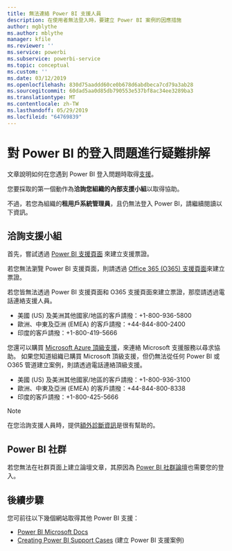```yaml
---
title: 無法連絡 Power BI 支援人員
description: 在使用者無法登入時，要建立 Power BI 案例的因應措施
author: mgblythe
ms.author: mblythe
manager: kfile
ms.reviewer: ''
ms.service: powerbi
ms.subservice: powerbi-service
ms.topic: conceptual
ms.custom: ''
ms.date: 03/12/2019
ms.openlocfilehash: 830d75aaddd60ce0b678d6abdbeca7cd79a3ab28
ms.sourcegitcommit: 60dad5aa0d85db790553e537bf8ac34ee3289ba3
ms.translationtype: MT
ms.contentlocale: zh-TW
ms.lasthandoff: 05/29/2019
ms.locfileid: "64769839"
---
```

# <a name="troubleshooting-sign-in-issues-for-power-bi"></a>對 Power BI 的登入問題進行疑難排解

文章說明如何在您遇到 Power BI 登入問題時取得[支援](https://powerbi.microsoft.com/support/)。

您要採取的第一個動作為**洽詢您組織的內部支援小組**以取得協助。

不過，若您為組織的**租用戶系統管理員**，且仍無法登入 Power BI，請繼續閱讀以下資訊。

## <a name="engage-the-support-team"></a>洽詢支援小組

首先，嘗試透過 [Power BI 支援頁面](https://powerbi.microsoft.com/en-us/support/) 來建立支援票證。

若您無法瀏覽 Power BI 支援頁面，則請透過 [Office 365 (O365) 支援頁面](https://support.office.com/home/contact)來建立票證。

若您皆無法透過 Power BI 支援頁面和 O365 支援頁面來建立票證，那麼請透過電話連絡支援人員。

* 美國 (US) 及美洲其他國家/地區的客戶請撥：+1-800-936-5800
* 歐洲、中東及亞洲 (EMEA) 的客戶請撥：+44-844-800-2400
* 印度的客戶請撥：+1-800-419-5666

您還可以購買 [Microsoft Azure 頂級支援](https://support.microsoft.com/premier)，來連絡 Microsoft 支援服務以尋求協助。 如果您知道組織已購買 Microsoft 頂級支援，但仍無法從任何 Power BI 或 O365 管道建立案例，則請透過電話連絡頂級支援。

* 美國 (US) 及美洲其他國家/地區的客戶請撥：+1-800-936-3100
* 歐洲、中東及亞洲 (EMEA) 的客戶請撥：+44-844-800-8338
* 印度的客戶請撥：+1-800-425-5666

> [!Note]
> 在您洽詢支援人員時，提供[額外診斷資訊](service-admin-capturing-additional-diagnostic-information-for-power-bi.md)是很有幫助的。

## <a name="power-bi-community"></a>Power BI 社群

若您無法在社群頁面上建立論壇文章，其原因為 [Power BI 社群論壇](https://community.powerbi.com/)也需要您的登入。

## <a name="next-steps"></a>後續步驟

您可前往以下幾個網站取得其他 Power BI 支援：

* [Power BI Microsoft Docs](https://docs.microsoft.com/power-bi/)
* [Creating Power BI Support Cases](https://blogs.msdn.microsoft.com/charles_sterling/2017/12/01/creating-power-bi-support-cases/) (建立 Power BI 支援案例)